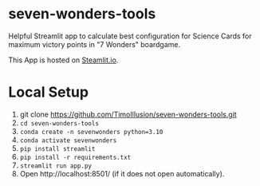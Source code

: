 # seven-wonders-tools

Helpful Streamlit app to calculate best configuration for Science Cards for maximum victory points in "7 Wonders" boardgame.

This App is hosted on [Steamlit.io](https://seven-wonders-tools-4kyrfc3pozzu9qghpa4kne.streamlit.app/).

# Local Setup

1. git clone https://github.com/TimoIllusion/seven-wonders-tools.git
2. `cd seven-wonders-tools`
3. `conda create -n sevenwonders python=3.10`
4. `conda activate sevenwonders`
5. `pip install streamlit`
6. `pip install -r requirements.txt`
7. `streamlit run app.py`
8. Open http://localhost:8501/ (if it does not open automatically).

